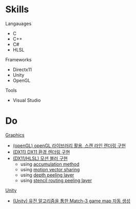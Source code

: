 #  Skills

Langauages
- C
- C++ 
- C# 
- HLSL

Frameworks
- Directx11
- Unity
- OpenGL

Tools
- Visual Studio

#  Do

[Graphics](https://limbsoo.github.io/tags/graphics/)
- [(openGL) openGL 라이브러리 활용, 스캔 라인 렌더링 구현](https://limbsoo.github.io/tags/opengl/)
- [(DX11) DX11 환경 렌더링 구현](https://limbsoo.github.io/tags/tutorial/)
- [(DX11/HLSL) 모션 블러 구현](https://limbsoo.github.io/tags/motionblur/)
	- using [accumulation method](https://limbsoo.github.io/posts/DX11-Motion-Blur-using-Accumulation-method/)
	- using [motion vector sharing](https://limbsoo.github.io/posts/DX11-Motion-Blur-using-motion-vector-sharing/)
	- using [depth peeling layer](https://limbsoo.github.io/posts/DX11-Motion-Blur-using-depth-peeling-layer/)
	- using [stencil routing peeling layer](https://limbsoo.github.io/posts/DX11-Motion-Blur-stencil-routing/)

[Unity](https://limbsoo.github.io/categories/unity/)
- [(Unity) 유전 알고리즘을 통한 Match-3 game map 자동 생성](https://limbsoo.github.io/tags/match-3game/)
